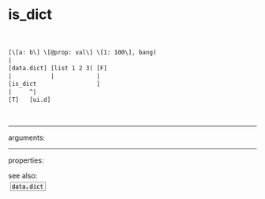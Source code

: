 # is_dict

```


[\[a: b\] \[@prop: val\] \[1: 100\], bang(
|
[data.dict] [list 1 2 3( [F]
|           |            |
[is_dict                 ]
|     ^|
[T]   [ui.d]

            
```
---
arguments:


---
properties:


see also:<br>
![data.dict](img/object_data.dict.png)
